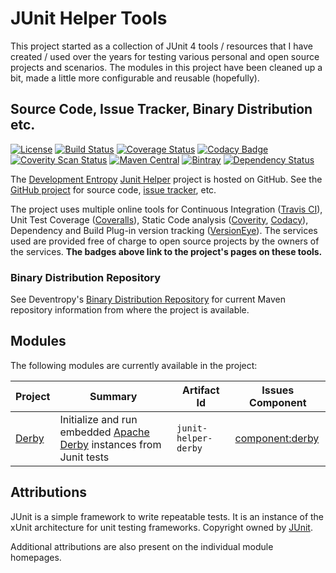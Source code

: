 <!--
Copyright 2015 JUnit Helper Contributors

Licensed under the Apache License, Version 2.0 (the "License");
you may not use this file except in compliance with the License.
You may obtain a copy of the License at

    http://www.apache.org/licenses/LICENSE-2.0

Unless required by applicable law or agreed to in writing, software
distributed under the License is distributed on an "AS IS" BASIS,
WITHOUT WARRANTIES OR CONDITIONS OF ANY KIND, either express or implied.
See the License for the specific language governing permissions and
limitations under the License.
-->

# JUnit Helper Tools

This project started as a collection of JUnit 4 tools / resources that I have created / used over the years for testing
various personal and open source projects and scenarios. The modules in this project have been cleaned up a bit, made a
little more configurable and reusable (hopefully).

## Source Code, Issue Tracker, Binary Distribution etc.

[![License](https://img.shields.io/github/license/deventropy/junit-helper.svg)](./license.html)
[![Build Status](https://travis-ci.org/deventropy/junit-helper.svg?branch=master)](https://travis-ci.org/deventropy/junit-helper)
[![Coverage Status](https://coveralls.io/repos/github/deventropy/junit-helper/badge.svg?branch=master)](https://coveralls.io/github/deventropy/junit-helper)
[![Codacy Badge](https://api.codacy.com/project/badge/grade/8f5779cce1c9479fa87316349321e9dd)](https://www.codacy.com/app/deventropy/junit-helper)
[![Coverity Scan Status](https://scan.coverity.com/projects/7581/badge.svg)](https://scan.coverity.com/projects/deventropy-junit-helper)
[![Maven Central](https://maven-badges.herokuapp.com/maven-central/org.deventropy.junit-helper/junit-helper/badge.svg)](https://maven-badges.herokuapp.com/maven-central/org.deventropy.junit-helper/junit-helper)
[![Bintray](https://img.shields.io/bintray/v/deventropy/repository/junit-helper.svg)](https://dl.bintray.com/deventropy/repository/)
[![Dependency Status](https://www.versioneye.com/user/projects/56b160c93d82b9003761e470/badge.svg?style=flat)](https://www.versioneye.com/user/projects/56b160c93d82b9003761e470)

The [Development Entropy](http://www.deventropy.org/) [Junit Helper](./) project is hosted on
GitHub. See the [GitHub project](http://github.com/deventropy/junit-helper) for source code,
[issue tracker](https://github.com/deventropy/junit-helper/issues), etc.

The project uses multiple online tools for Continuous Integration ([Travis CI](http://travis-ci.org/)), Unit Test
Coverage ([Coveralls](http://coveralls.io/)), Static Code analysis ([Coverity](http://www.coverity.com/),
[Codacy](https://www.codacy.com/)), Dependency and Build Plug-in version tracking ([VersionEye](https://www.versioneye.com/)).
The services used are provided free of charge to open source projects by the owners of the services. **The badges above
link to the project's pages on these tools.**

### Binary Distribution Repository

See Deventropy's [Binary Distribution Repository](../index.html#repository) for current Maven repository information from
where the project is available.

## Modules

The following modules are currently available in the project:

| Project | Summary | Artifact Id | Issues Component |
|---------|---------|-------------|------------------|
| [Derby](./junit-helper-derby/) | Initialize and run embedded [Apache Derby][derby] instances from Junit tests | `junit-helper-derby` | [component:derby](https://github.com/deventropy/junit-helper/labels/component%3Aderby) |

## Attributions

JUnit is a simple framework to write repeatable tests. It is an instance of the xUnit architecture for unit testing
frameworks. Copyright owned by [JUnit][junit].

Additional attributions are also present on the individual module homepages.

[derby]: http://db.apache.org/derby/ "Apache Derby"
[junit]: http://junit.org/ "JUnit"

